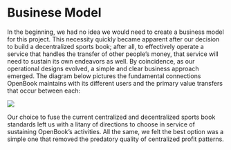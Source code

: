 # Businese Model

In the beginning, we had no idea we would need to create a business model for this project. This necessity quickly became apparent after our decision to build a decentralized sports book; after all, to effectively operate a service that handles the transfer of other people’s money, that service will need to sustain its own endeavors as well. By coincidence, as our operational designs evolved, a simple and clear business approach emerged. The diagram below pictures the fundamental connections OpenBook maintains with its different users and the primary value transfers that occur between each:

![](https://lh4.googleusercontent.com/ADvJxICcKrABjKbeZn3quKtxn5074QRrL4PAFuxgTv6RXhyN4Ei2Qoo3nMYo5-ceMw1ouuR1eALl2xpuMVbJTDstyV-Lz5bEoJ\_9qLFXLiArMXIyxNC6OVnf1V1pUhsw1UOeYCQNmV6t3MOS)

Our choice to fuse the current centralized and decentralized sports book standards left us with a litany of directions to choose in service of sustaining OpenBook’s activities. All the same, we felt the best option was a simple one that removed the predatory quality of centralized profit patterns.
